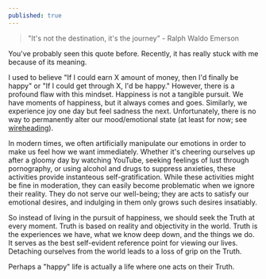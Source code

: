 ```yaml
---
published: true
---
```

> "It's not the destination, it's the journey" 
	- Ralph Waldo Emerson
	
You've probably seen this quote before. Recently, it has really stuck with me because of its meaning. 

I used to believe "If I could earn X amount of money, then I'd finally be happy" or "If I could get through X, I'd be happy." However, there is a profound flaw with this mindset. Happiness is not a tangible pursuit. We have moments of happiness, but it always comes and goes. Similarly, we experience joy one day but feel sadness the next. Unfortunately, there is no way to permanently alter our mood/emotional state (at least for now; see [wireheading](https://en.wikipedia.org/wiki/Wirehead_(science_fiction))). 

In modern times, we often artificially manipulate our emotions in order to make us feel how we want immediately. Whether it's cheering ourselves up after a gloomy day by watching YouTube, seeking feelings of lust through pornography, or using alcohol and drugs to suppress anxieties, these activities provide instanteous self-gratification. While these activities might be fine in moderation, they can easily become problematic when we ignore their reality. They do not serve our well-being; they are acts to satisfy our emotional desires, and indulging in them only grows such desires insatiably.

So instead of living in the pursuit of happiness, we should seek the Truth at every moment. Truth is based on reality and objectivity in the world. Truth is the experiences we have, what we know deep down, and the things we do. It serves as the best self-evident reference point for viewing our lives. Detaching ourselves from the world leads to a loss of grip on the Truth.

Perhaps a "happy" life is actually a life where one acts on their Truth.
